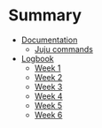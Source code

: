 # Summary

* [Documentation]()
    * [Juju commands](jujucommands.md)
* [Logbook]()
    * [Week 1](week1.md)
    * [Week 2](week2.md)
    * [Week 3](week3.md)
    * [Week 4](week4.md)
    * [Week 5](week5.md)
    * [Week 6](week6.md)
    


